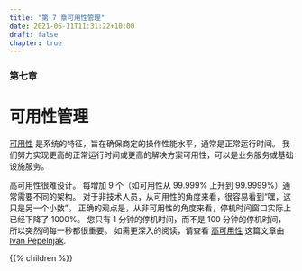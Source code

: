 ```yaml
---
title: "第 7 章可用性管理"
date: 2021-06-11T11:31:22+10:00
draft: false
chapter: true
---
```


### 第七章

# 可用性管理

[可用性](https://en.wikipedia.org/wiki/High_availability)  是系统的特征，旨在确保商定的操作性能水平，通常是正常运行时间。 我们努力实现更高的正常运行时间或更高的解决方案可用性，可以是业务服务或基础设施服务。

高可用性很难设计。 每增加 9 个（如可用性从 99.999% 上升到 99.9999%）通常需要不同的架构。 对于非技术人员，从可用性的角度来看，很容易看到“嘿，这只是另一个小数”。 正确的观点是，从非可用性的角度来看，停机时间窗口实际上已经下降了 1000%。 您只有 1 分钟的停机时间，而不是 100 分钟的停机时间，所以突然间每一秒都很重要。 如需更深入的阅读，请查看  [高可用性](https://blog.ipspace.net/2020/12/50-shades-high-availability.html)  这篇文章由 [Ivan Pepelnjak](https://www.ipspace.net/About_Ivan_Pepelnjak).

{{% children %}}